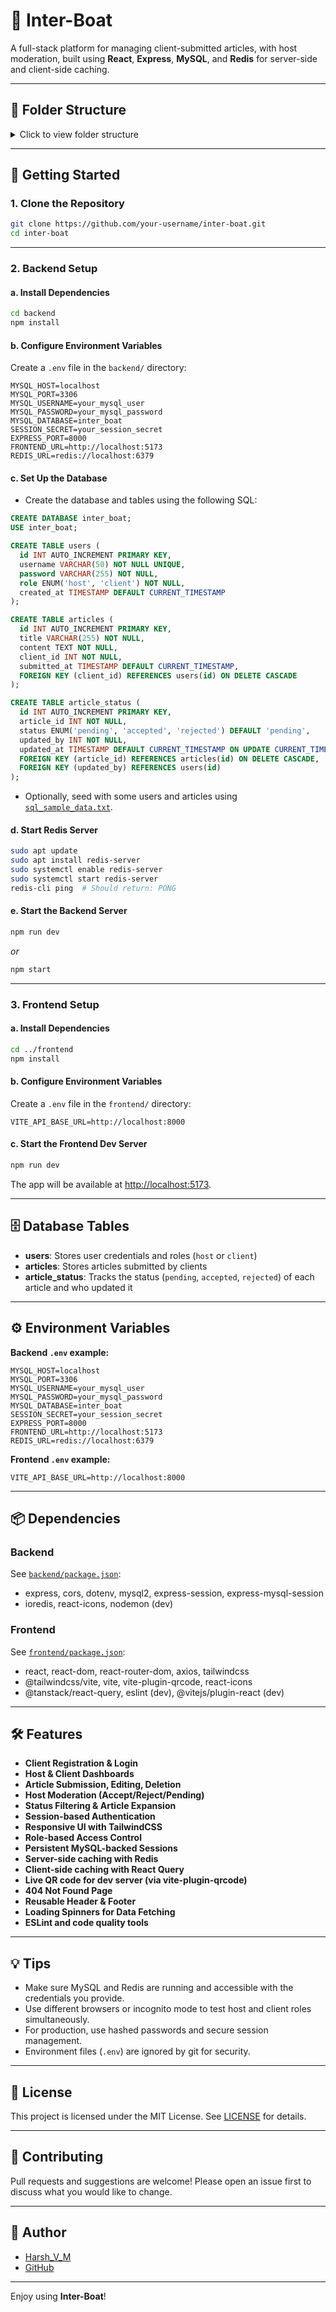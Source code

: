# 🚤 Inter-Boat

A full-stack platform for managing client-submitted articles, with host moderation, built using **React**, **Express**, **MySQL**, and **Redis** for server-side and client-side caching.

---

## 📁 Folder Structure

<details>
<summary>Click to view folder structure</summary>

```
inter-boat/
├── .gitignore
├── LICENSE
├── README.md
├── requirements.txt
├── sql_sample_data.txt
├── backend/
│   ├── middleware/
│   │   └── session.js
│   ├── routes/
│   │   ├── clientRoute.js
│   │   └── dataRoute.js
│   ├── package.json
│   ├── requirements.txt
│   ├── server.js
│   ├── .env
│   ├── redisClient.js
│   └── node_modules/
├── frontend/
│   ├── public/
│   ├── src/
│   │   ├── App.jsx
│   │   ├── index.css
│   │   ├── main.jsx
│   │   └── components/
│   │       ├── Add.jsx
│   │       ├── Client.jsx
│   │       ├── Edit.jsx
│   │       ├── Footer.jsx
│   │       ├── Header.jsx
│   │       ├── Home.jsx
│   │       ├── Host.jsx
│   │       ├── LoadingSpinner.jsx
│   │       ├── Login.jsx
│   │       ├── NotFoundPage.jsx
│   │       ├── Signup.jsx
│   │       └── StatusFilter.jsx
│   ├── index.html
│   ├── package.json
│   ├── requirements.txt
│   ├── vite.config.js
│   ├── eslint.config.js
│   ├── .env
│   └── node_modules/
```
</details>

---

## 🚀 Getting Started

### 1. Clone the Repository

```bash
git clone https://github.com/your-username/inter-boat.git
cd inter-boat
```

---

### 2. Backend Setup

#### a. Install Dependencies

```bash
cd backend
npm install
```

#### b. Configure Environment Variables

Create a `.env` file in the `backend/` directory:

```env
MYSQL_HOST=localhost
MYSQL_PORT=3306
MYSQL_USERNAME=your_mysql_user
MYSQL_PASSWORD=your_mysql_password
MYSQL_DATABASE=inter_boat
SESSION_SECRET=your_session_secret
EXPRESS_PORT=8000
FRONTEND_URL=http://localhost:5173
REDIS_URL=redis://localhost:6379
```

#### c. Set Up the Database

- Create the database and tables using the following SQL:

```sql
CREATE DATABASE inter_boat;
USE inter_boat;

CREATE TABLE users (
  id INT AUTO_INCREMENT PRIMARY KEY,
  username VARCHAR(50) NOT NULL UNIQUE,
  password VARCHAR(255) NOT NULL,
  role ENUM('host', 'client') NOT NULL,
  created_at TIMESTAMP DEFAULT CURRENT_TIMESTAMP
);

CREATE TABLE articles (
  id INT AUTO_INCREMENT PRIMARY KEY,
  title VARCHAR(255) NOT NULL,
  content TEXT NOT NULL,
  client_id INT NOT NULL,
  submitted_at TIMESTAMP DEFAULT CURRENT_TIMESTAMP,
  FOREIGN KEY (client_id) REFERENCES users(id) ON DELETE CASCADE
);

CREATE TABLE article_status (
  id INT AUTO_INCREMENT PRIMARY KEY,
  article_id INT NOT NULL,
  status ENUM('pending', 'accepted', 'rejected') DEFAULT 'pending',
  updated_by INT NOT NULL,
  updated_at TIMESTAMP DEFAULT CURRENT_TIMESTAMP ON UPDATE CURRENT_TIMESTAMP,
  FOREIGN KEY (article_id) REFERENCES articles(id) ON DELETE CASCADE,
  FOREIGN KEY (updated_by) REFERENCES users(id)
);
```

- Optionally, seed with some users and articles using [`sql_sample_data.txt`](sql_sample_data.txt).

#### d. Start Redis Server

```bash
sudo apt update
sudo apt install redis-server
sudo systemctl enable redis-server
sudo systemctl start redis-server
redis-cli ping  # Should return: PONG
```

#### e. Start the Backend Server

```bash
npm run dev
```
_or_
```bash
npm start
```

---

### 3. Frontend Setup

#### a. Install Dependencies

```bash
cd ../frontend
npm install
```

#### b. Configure Environment Variables

Create a `.env` file in the `frontend/` directory:

```env
VITE_API_BASE_URL=http://localhost:8000
```

#### c. Start the Frontend Dev Server

```bash
npm run dev
```

The app will be available at [http://localhost:5173](http://localhost:5173).

---

## 🗄️ Database Tables

- **users**: Stores user credentials and roles (`host` or `client`)
- **articles**: Stores articles submitted by clients
- **article_status**: Tracks the status (`pending`, `accepted`, `rejected`) of each article and who updated it

---

## ⚙️ Environment Variables

**Backend `.env` example:**

```env
MYSQL_HOST=localhost
MYSQL_PORT=3306
MYSQL_USERNAME=your_mysql_user
MYSQL_PASSWORD=your_mysql_password
MYSQL_DATABASE=inter_boat
SESSION_SECRET=your_session_secret
EXPRESS_PORT=8000
FRONTEND_URL=http://localhost:5173
REDIS_URL=redis://localhost:6379
```

**Frontend `.env` example:**

```env
VITE_API_BASE_URL=http://localhost:8000
```

---

## 📦 Dependencies

### Backend

See [`backend/package.json`](backend/package.json):

- express, cors, dotenv, mysql2, express-session, express-mysql-session  
- ioredis, react-icons, nodemon (dev)

### Frontend

See [`frontend/package.json`](frontend/package.json):

- react, react-dom, react-router-dom, axios, tailwindcss  
- @tailwindcss/vite, vite, vite-plugin-qrcode, react-icons  
- @tanstack/react-query, eslint (dev), @vitejs/plugin-react (dev)

---

## 🛠️ Features

- **Client Registration & Login**
- **Host & Client Dashboards**
- **Article Submission, Editing, Deletion**
- **Host Moderation (Accept/Reject/Pending)**
- **Status Filtering & Article Expansion**
- **Session-based Authentication**
- **Responsive UI with TailwindCSS**
- **Role-based Access Control**
- **Persistent MySQL-backed Sessions**
- **Server-side caching with Redis**
- **Client-side caching with React Query**
- **Live QR code for dev server (via vite-plugin-qrcode)**
- **404 Not Found Page**
- **Reusable Header & Footer**
- **Loading Spinners for Data Fetching**
- **ESLint and code quality tools**

---

## 💡 Tips

- Make sure MySQL and Redis are running and accessible with the credentials you provide.
- Use different browsers or incognito mode to test host and client roles simultaneously.
- For production, use hashed passwords and secure session management.
- Environment files (`.env`) are ignored by git for security.

---

## 📄 License

This project is licensed under the MIT License. See [LICENSE](./LICENSE) for details.

---

## 🤝 Contributing

Pull requests and suggestions are welcome! Please open an issue first to discuss what you would like to change.

---

## 👤 Author

- [Harsh_V_M](mailto:harsh924hashvm@gmail.com)
- [GitHub](https://github.com/haksham)

---

Enjoy using **Inter-Boat**!